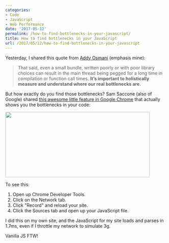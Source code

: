 ```yaml
---
categories:
- Code
- JavaScript
- Web Performance
date: '2017-05-12'
permalink: /how-to-find-bottlenecks-in-your-javascript/
title: How to find bottlenecks in your JavaScript
url: /2017/05/12/how-to-find-bottlenecks-in-your-javascript
---
```


Yesterday, I shared this quote from <a href="https://medium.com/reloading/javascript-start-up-performance-69200f43b201">Addy Osmani</a> (emphasis mine):

<blockquote>
  That said, even a small bundle, written poorly or with poor library choices can result in the main thread being pegged for a long time in compilation or function call times. <strong>It’s important to holistically measure and understand where our real bottlenecks are.</strong>
</blockquote>

But how exactly do you find those bottlenecks? Sam Saccone (also of Google) shared <a href="https://twitter.com/samccone/status/858753027036950528">this awesome little feature in Google Chrome</a> that actually shows you the bottlenecks in your code:

<img src="https://gomakethings.com/wp-content/uploads/2017/05/js-bottlenecks.jpg" alt="" width="453" height="205" class="aligncenter size-full wp-image-12111" />

To see this:

<ol>
<li>Open up Chrome Developer Tools.</li>
<li>Click on the Network tab.</li>
<li>Click "Record" and reload your site.</li>
<li>Click the Sources tab and open up your JavaScript file.</li>
</ol>

I did this on my own site, and the JavaScript for my site loads and parses in 1.7ms, even if I throttle my network to simulate 3g.

Vanilla JS FTW!